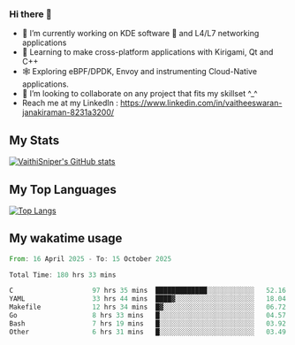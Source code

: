 ### Hi there 👋

- 🔭 I’m currently working on KDE software 💓 and L4/L7 networking applications 
- 📖 Learning to make cross-platform applications with Kirigami, Qt and C++
- 🕸️ Exploring eBPF/DPDK, Envoy and instrumenting Cloud-Native applications. 
- 👯 I’m looking to collaborate on any project that fits my skillset ^_^
- Reach me at my LinkedIn : https://www.linkedin.com/in/vaitheeswaran-janakiraman-8231a3200/

## My Stats
[![VaithiSniper's GitHub stats](https://github-readme-stats.vercel.app/api?username=VaithiSniper&hide=stars&theme=radical)](https://github.com/anuraghazra/github-readme-stats)

## My Top Languages

[![Top Langs](https://github-readme-stats.vercel.app/api/top-langs/?username=VaithiSniper&layout=compact)](https://github.com/anuraghazra/github-readme-stats)

## My wakatime usage

<!--START_SECTION:waka-->

```rust
From: 16 April 2025 - To: 15 October 2025

Total Time: 180 hrs 33 mins

C                    97 hrs 35 mins  █████████████░░░░░░░░░░░░   52.16 %
YAML                 33 hrs 44 mins  ████▓░░░░░░░░░░░░░░░░░░░░   18.04 %
Makefile             12 hrs 34 mins  █▓░░░░░░░░░░░░░░░░░░░░░░░   06.72 %
Go                   8 hrs 33 mins   █░░░░░░░░░░░░░░░░░░░░░░░░   04.57 %
Bash                 7 hrs 19 mins   █░░░░░░░░░░░░░░░░░░░░░░░░   03.92 %
Other                6 hrs 31 mins   █░░░░░░░░░░░░░░░░░░░░░░░░   03.49 %
```

<!--END_SECTION:waka-->
